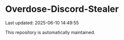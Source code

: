 # Overdose-Discord-Stealer

Last updated: 2025-06-10 14:49:55

This repository is automatically maintained.
